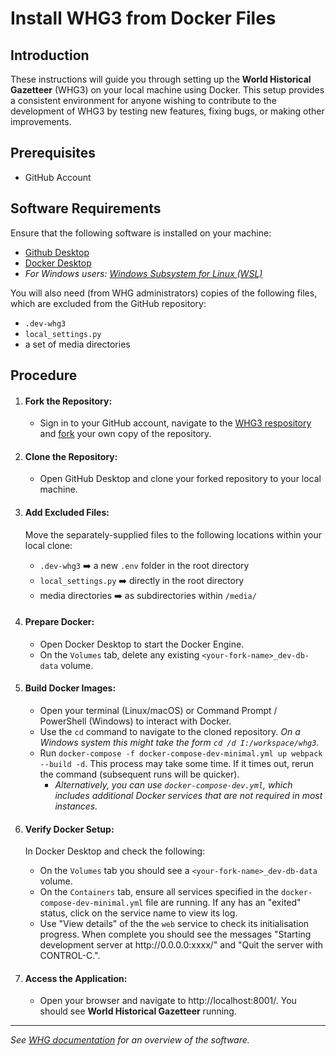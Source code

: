 # Install WHG3 from Docker Files

## Introduction

These instructions will guide you through setting up the **World Historical Gazetteer** (WHG3) on your local machine using Docker. This setup provides a consistent environment for anyone wishing to contribute to the development of WHG3 by testing new features, fixing bugs, or making other improvements.

## Prerequisites
- GitHub Account

## Software Requirements
Ensure that the following software is installed on your machine:
- [Github Desktop](https://docs.github.com/en/desktop/installing-and-configuring-github-desktop/installing-and-authenticating-to-github-desktop/installing-github-desktop)
- [Docker Desktop](https://www.docker.com/products/docker-desktop/)
- _For Windows users: [Windows Subsystem for Linux (WSL)](https://learn.microsoft.com/en-us/windows/wsl/)_

You will also need (from WHG administrators) copies of the following files, which are excluded from the GitHub repository:
- `.dev-whg3`
- `local_settings.py`
- a set of media directories

## Procedure
1. #### Fork the Repository:
   - Sign in to your GitHub account, navigate to the [WHG3 respository](https://github.com/WorldHistoricalGazetteer/whg3) and [fork](https://docs.github.com/en/get-started/quickstart/fork-a-repo) your own copy of the repository.
2. #### Clone the Repository:
   - Open GitHub Desktop and clone your forked repository to your local machine.
3. #### Add Excluded Files:
   Move the separately-supplied files to the following locations within your local clone:
   
   -  `.dev-whg3` ➡️ a new `.env` folder in the root directory
   -  `local_settings.py` ➡️ directly in the root directory
   -  media directories ➡️ as subdirectories within `/media/`
  
4. #### Prepare Docker:
   - Open Docker Desktop to start the Docker Engine.
   - On the `Volumes` tab, delete any existing `<your-fork-name>_dev-db-data` volume.

5. #### Build Docker Images:
   - Open your terminal (Linux/macOS) or Command Prompt / PowerShell (Windows) to interact with Docker.
   - Use the `cd` command to navigate to the cloned repository. _On a Windows system this might take the form `cd /d I:/workspace/whg3`._
   - Run `docker-compose -f docker-compose-dev-minimal.yml up webpack --build -d`. This process may take some time. If it times out, rerun the command (subsequent runs will be quicker).
       - _Alternatively, you can use `docker-compose-dev.yml`, which includes additional Docker services that are not required in most instances._

6. #### Verify Docker Setup:
    In Docker Desktop and check the following:
   
   - On the `Volumes` tab you should see a `<your-fork-name>_dev-db-data` volume.
   - On the `Containers` tab, ensure all services specified in the `docker-compose-dev-minimal.yml` file are running. If any has an "exited" status, click on the service name to view its log.
   - Use "View details" of the  the `web` service to check its initialisation progress. When complete you should see the messages "Starting development server at ht<span>tp://</span>0.0.0.0:xxxx/" and "Quit the server with CONTROL-C.".

7. #### Access the Application:
   - Open your browser and navigate to http://localhost:8001/. You should see **World Historical Gazetteer** running.
  
---

_See [WHG documentation](https://whgazetteer.org/documentation/) for an overview of the software._
